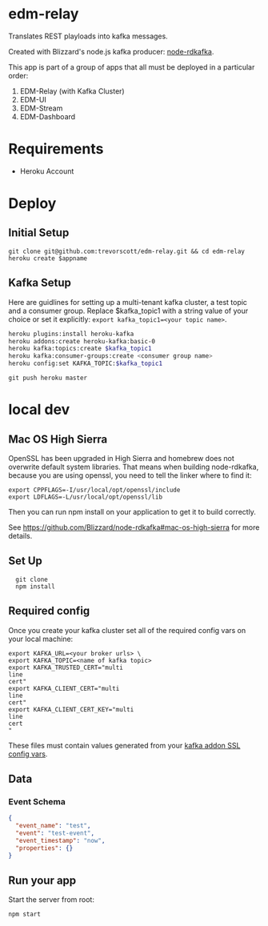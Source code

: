 # edm-relay

Translates REST playloads into kafka messages. 

Created with Blizzard's node.js kafka producer: [node-rdkafka](https://github.com/Blizzard/node-rdkafka).

This app is part of a group of apps that all must be deployed in a particular order:

1. EDM-Relay (with Kafka Cluster)
1. EDM-UI
1. EDM-Stream
1. EDM-Dashboard

# Requirements

* Heroku Account


# Deploy

## Initial Setup

```
git clone git@github.com:trevorscott/edm-relay.git && cd edm-relay
heroku create $appname
```

## Kafka Setup

Here are guidlines for setting up a multi-tenant kafka cluster, a test topic and a consumer group. Replace $kafka_topic1 with a string value of your choice or set it explicitly: `export kafka_topic1=<your topic name>`.

```bash
heroku plugins:install heroku-kafka
heroku addons:create heroku-kafka:basic-0 
heroku kafka:topics:create $kafka_topic1
heroku kafka:consumer-groups:create <consumer group name>
heroku config:set KAFKA_TOPIC:$kafka_topic1
```

```
git push heroku master
```

# local dev

## Mac OS High Sierra

OpenSSL has been upgraded in High Sierra and homebrew does not overwrite default system libraries. That means when building node-rdkafka, because you are using openssl, you need to tell the linker where to find it:

```
export CPPFLAGS=-I/usr/local/opt/openssl/include
export LDFLAGS=-L/usr/local/opt/openssl/lib
```

Then you can run npm install on your application to get it to build correctly.

See https://github.com/Blizzard/node-rdkafka#mac-os-high-sierra for more details.

## Set Up
```
  git clone 
  npm install
```

## Required config

Once you create your kafka cluster set all of the required config vars on your local machine:


```
export KAFKA_URL=<your broker urls> \
export KAFKA_TOPIC=<name of kafka topic>
export KAFKA_TRUSTED_CERT="multi
line 
cert"
export KAFKA_CLIENT_CERT="multi
line
cert"
export KAFKA_CLIENT_CERT_KEY="multi
line
cert
"
```

These files must contain values generated from your [kafka addon SSL config vars](https://devcenter.heroku.com/articles/kafka-on-heroku#connecting-to-a-kafka-cluster).

## Data

### Event Schema

```json
{
  "event_name": "test",
  "event": "test-event",
  "event_timestamp": "now",
  "properties": {}
}
```

## Run your app

Start the server from root:

```
npm start
```
